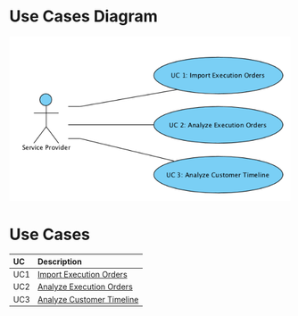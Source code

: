 # Use Cases Diagram

![Use Cases' Diagram](UseCases/UCD_SPApp.png)

# Use Cases
| UC  | Description                                                             |                   
|:----|:------------------------------------------------------------------------|
| UC1 | [Import Execution Orders](UseCases/UC1_ImportExecutionOrders.md)   |
| UC2 | [Analyze Execution Orders](UseCases/UC2_AnalyzeExecutionOrders.md)  |
| UC3 | [Analyze Customer Timeline](UseCases/UC3_AnalyzeCustomerTimeline.md)|